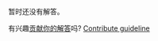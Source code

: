 
暂时还没有解答。

有兴趣[贡献你的解答](https://github.com/BFEdev/BFE.dev-solutions/blob/main/react/usetimeout_zh.md)吗? [Contribute guideline](https://github.com/BFEdev/BFE.dev-solutions#how-to-contribute)
